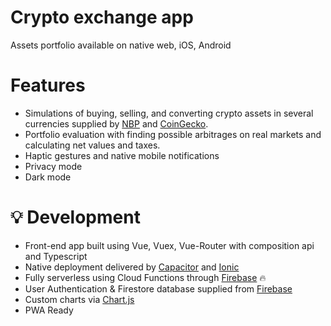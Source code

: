 # Crypto exchange app
Assets portfolio available on native web, iOS, Android

# Features
 * Simulations of buying, selling, and converting crypto assets in several currencies supplied by [NBP](https://api.nbp.pl/) and [CoinGecko](https://www.coingecko.com/en/api).
 * Portfolio evaluation with finding possible arbitrages on real markets and calculating net values and taxes.
 * Haptic gestures and native mobile notifications
 * Privacy mode
 * Dark mode

# 💡 Development
 * Front-end app built using Vue, Vuex, Vue-Router with composition api and Typescript
 * Native deployment delivered by [Capacitor](https://capacitorjs.com/) and [Ionic](https://ionicframework.com/)
 * Fully serverless using Cloud Functions through [Firebase](https://firebase.google.com/) 🔥
 * User Authentication & Firestore database supplied from [Firebase](https://firebase.google.com/)
 * Custom charts via [Chart.js](https://www.chartjs.org/)
 * PWA Ready
